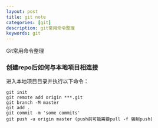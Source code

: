 ```yaml
---
layout: post
title: git note
categories: [git]
description: git常用命令整理
keywords: git
---
```

Git常用命令整理

<!-- ======= -->
### 创建repo后如何与本地项目相连接

进入本地项目目录并执行以下命令：
```
git init
git remote add origin ***.git
git branch -M master
git add .
git commit -m 'some commits'
git push -u origin master (push前可能需要pull -f 强制push)
```